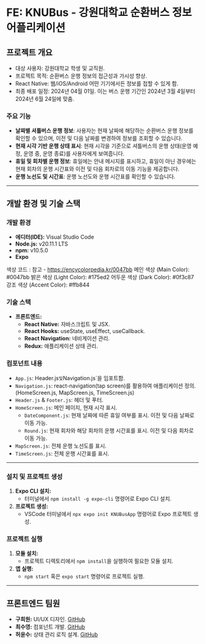 # FE: KNUBus - 강원대학교 순환버스 정보 어플리케이션

## 프로젝트 개요

- 대상 사용자: 강원대학교 학생 및 교직원.
- 프로젝트 목적: 순환버스 운행 정보의 접근성과 가시성 향상.
- React Native: 웹/iOS/Android 어떤 기기에서든 정보를 접할 수 있게 함.
- 최종 배포 일정: 2024년 04월 01일. 이는 버스 운행 기간인 2024년 3월 4일부터 2024년 6월 24일에 맞춤.

### 주요 기능

- **날짜별 셔틀버스 운행 정보**: 사용자는 현재 날짜에 해당하는 순환버스 운행 정보를 확인할 수 있으며, 이전 및 다음 날짜를 변경하여 정보를 조회할 수 있습니다.
- **현재 시각 기반 운행 상태 표시**: 현재 시각을 기준으로 셔틀버스의 운행 상태(운영 예정, 운영 중, 운영 종료)를 사용자에게 보여줍니다.
- **휴일 및 회차별 운행 정보**: 휴일에는 안내 메시지를 표시하고, 휴일이 아닌 경우에는 현재 회차의 운행 시간표와 이전 및 다음 회차로의 이동 기능을 제공합니다.
- **운행 노선도 및 시간표**: 운행 노선도와 운행 시간표를 확인할 수 있습니다.

---

## 개발 환경 및 기술 스택

### 개발 환경

- **에디터(IDE):** Visual Studio Code
- **Node.js:** v20.11.1 LTS
- **npm:** v10.5.0
- **Expo**

색상 코드 : 참고 - https://encycolorpedia.kr/0047bb
메인 색상 (Main Color): #0047bb
밝은 색상 (Light Color): #175ed2
어두운 색상 (Dark Color): #0f3c87
강조 색상 (Accent Color): #ffb844

### 기술 스택

- **프론트엔드:**
  - **React Native:** 자바스크립트 및 JSX.
  - **React Hooks:** useState, useEffect, useCallback.
  - **React Navigation:** 네비게이션 관리.
  - **Redux:** 애플리케이션 상태 관리.

### 컴포넌트 내용

- `App.js`: Header.js`및`Navigation.js`을 임포트함.
- `Navigation.js`: react-navigation(tap screen)를 활용하여 애플리케이션 정의. (HomeScreen.js, MapScreen.js, TimeScreen.js)
- `Header.js` & `Footer.js`: 헤더 및 푸터.
- `HomeScreen.js`: 메인 페이지, 현재 시각 표시.
  - `DateComponent.js`: 현재 날짜에 따른 휴일 여부를 표시. 이전 및 다음 날짜로 이동 가능.
  - `Round.js`: 현재 회차와 해당 회차의 운행 시간표를 표시. 이전 및 다음 회차로 이동 가능.
- `MapScreen.js`: 전체 운행 노선도를 표시.
- `TimeScreen.js`: 전체 운행 시간표를 표시.

---

### 설치 및 프로젝트 생성

1. **Expo CLI 설치:**
   - 터미널에서 `npm install -g expo-cli` 명령어로 Expo CLI 설치.
2. **프로젝트 생성:**
   - VSCode 터미널에서 `npx expo init KNUBusApp` 명령어로 Expo 프로젝트 생성.

### 프로젝트 실행

1. **모듈 설치:**
   - 프로젝트 디렉토리에서 `npm install`을 실행하여 필요한 모듈 설치.
2. **앱 실행:**
   - `npm start` 혹은 `expo start` 명령어로 프로젝트 실행.

---

## 프론트엔드 팀원

- **구희원:** UI/UX 디자인. [GitHub](https://github.com/HeHelee)
- **최수영:** 컴포넌트 개발. [GitHub](https://github.com/scove03)
- **허윤수:** 상태 관리 로직 설계. [GitHub](https://github.com/sugoring)
